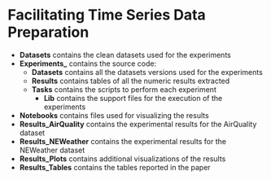 # Facilitating Time Series Data Preparation

- **Datasets** contains the clean datasets used for the experiments
- **Experiments_** contains the source code:
  - **Datasets** contains all the datasets versions used for the experiments
  - **Results** contains tables of all the numeric results extracted
  - **Tasks** contains the scripts to perform each experiment
    - **Lib** contains the support files for the execution of the experiments
- **Notebooks** contains files used for visualizing the results
- **Results_AirQuality** contains the experimental results for the AirQuality dataset
- **Results_NEWeather** contains the experimental results for the NEWeather dataset
- **Results_Plots** contains additional visualizations of the results
- **Results_Tables** contains the tables reported in the paper
